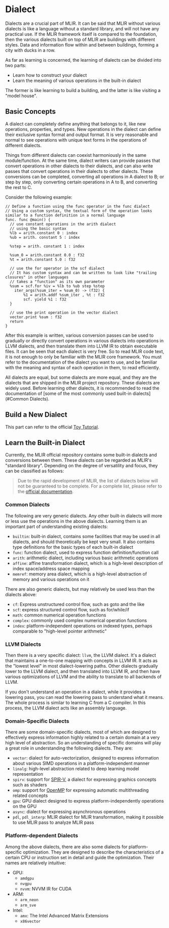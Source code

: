 # Dialect

Dialects are a crucial part of MLIR. It can be said that MLIR without various dialects is like a language without a standard library, and will not have any practical use. If the MLIR framework itself is compared to the foundation, then the various dialects built on top of MLIR are buildings with different styles. Data and information flow within and between buildings, forming a city with ducks in a row.

As far as learning is concerned, the learning of dialects can be divided into two parts:

- Learn how to construct your dialect
- Learn the meaning of various operations in the built-in dialect

The former is like learning to build a building, and the latter is like visiting a "model house".

## Basic Concepts

A dialect can completely define anything that belongs to it, like new operations, properties, and types. New operations in the dialect can define their exclusive syntax format and output format. It is very reasonable and normal to see operations with unique text forms in the operations of different dialects.

Things from different dialects can coexist harmoniously in the same module/function. At the same time, dialect writers can provide passes that convert operations in other dialects to their dialects, and can also write passes that convert operations in their dialects to other dialects. These conversions can be completed, converting all operations in A dialect to B; or step by step, only converting certain operations in A to B, and converting the rest to C.

Consider the following example:

```mlir
// Define a function using the func operator in the func dialect
// Using a custom syntax, the textual form of the operation looks similar to a function definition in a normal language
func. func @main() {
  // use constant operations in the arith dialect
  // using the basic syntax
  %lb = arith.constant 0 : index
  %ub = arith. constant 5 : index

  %step = arith. constant 1 : index

  %sum_0 = arith.constant 0.0 : f32
  %t = arith.constant 5.0 : f32

  // use the for operator in the scf dialect
  // It has custom syntax and can be written to look like "trailing closures" in other languages
  // takes a "function" as its own parameter
  %sum = scf.for %iv = %lb to %ub step %step
    iter_args(%sum_iter = %sum_0) -> (f32) {
        %1 = arith.addf %sum_iter , %t : f32
        scf. yield %1 : f32
  }

  // use the print operation in the vector dialect
  vector.print %sum : f32
  return
}
```

After this example is written, various conversion passes can be used to gradually or directly convert operations in various dialects into operations in LLVM dialects, and then translate them into LLVM IR to obtain executable files. It can be seen that each dialect is very free. So to read MLIR code text, it is not enough to only be familiar with the MLIR core framework. You must refer to the documentation of the dialect you want to use, and be familiar with the meaning and syntax of each operation in them, to read efficiently.

All dialects are equal, but some dialects are more equal, and they are the dialects that are shipped in the MLIR project repository. These dialects are widely used. Before learning other dialects, it is recommended to read the documentation of [some of the most commonly used built-in dialects] (#Common Dialects).

## Build a New Dialect

This part can refer to the official [Toy Tutorial](https://mlir.llvm.org/docs/Tutorials/Toy/).

## Learn the Built-in Dialect

Currently, the MLIR official repository contains some built-in dialects and conversions between them. These dialects can be regarded as MLIR's "standard library". Depending on the degree of versatility and focus, they can be classified as follows:

> Due to the rapid development of MLIR, the list of dialects below will not be guaranteed to be complete. For a complete list, please refer to the [official documentation](https://mlir.llvm.org/docs/Dialects/).

### Common Dialects

The following are very generic dialects. Any other built-in dialects will more or less use the operations in the above dialects. Learning them is an important part of understanding existing dialects:

- `builtin`: built-in dialect, contains some facilities that may be used in all dialects, and should theoretically be kept very small. It also contains type definitions for the basic types of each built-in dialect
- `func`: function dialect, used to express function definition/function call
- `arith`: arithmetic dialect, including various basic arithmetic operations
- `affine`: affine transformation dialect, which is a high-level description of index space/address space mapping
- `memref`: memory area dialect, which is a high-level abstraction of memory and various operations on it

There are also generic dialects, but may relatively be used less than the dialects above:

- `cf`: Express unstructured control flow, such as goto and the like
- `scf`: express structured control flow, such as for/while/if
- `math`: common numerical operation functions
- `complex`: commonly used complex numerical operation functions
- `index`: platform-independent operations on indexed types, perhaps comparable to "high-level pointer arithmetic"

### LLVM Dialects

Then there is a very specific dialect: `llvm`, the LLVM dialect. It's a dialect that maintains a one-to-one mapping with concepts in LLVM IR. It acts as the "lowest level" in most dialect-lowering paths. Other dialects gradually lower to the LLVM dialect, and then translated into LLVM IR, and then have various optimizations of LLVM and the ability to translate to all backends of LLVM.

If you don't understand an operation in a dialect, while it provides a lowering pass, you can read the lowering pass to understand what it means. The whole process is similar to learning C from a C compiler. In this process, the LLVM dialect acts like an assembly language.

### Domain-Specific Dialects

There are some domain-specific dialects, most of which are designed to effectively express information highly related to a certain domain at a very high level of abstraction. So an understanding of specific domains will play a great role in understanding the following dialects. They are:

- `vector`: dialect for auto-vectorization, designed to express information about various SIMD operations in a platform-independent manner
- `linalg`: high-level abstraction related to deep learning model representation
- `spirv`: support for [SPIR-V](https://registry.khronos.org/SPIR-V/), a dialect for expressing graphics concepts such as shaders
- `omp`: support for [OpenMP](https://www.openmp.org/) for expressing automatic multithreading related concepts
- `gpu`: GPU dialect designed to express platform-independently operations on the GPU
- `async`: dialect for expressing asynchronous operations
- `pdl`, `pdl_interp`: MLIR dialect for MLIR transformation, making it possible to use MLIR pass to analyze MLIR pass

### Platform-dependent Dialects

Among the above dialects, there are also some dialects for platform-specific optimization. They are designed to describe the characteristics of a certain CPU or instruction set in detail and guide the optimization. Their names are relatively intuitive:

- GPU:
    - `amdgpu`
    - `nvgpu`
    - `nvvm`: NVVM IR for CUDA
- ARM:
    - `arm_neon`
    - `arm_sve`
- Intel:
    - `amx`: The Intel Advanced Matrix Extensions
    - `x86vector`
